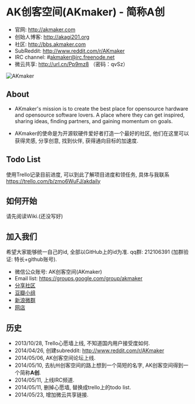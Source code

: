 AK创客空间(AKmaker) - 简称**A创**
=================

* 官网: <http://akmaker.com>
* 创始人博客: <http://akagi201.org>
* 社区: <http://bbs.akmaker.com>
* SubReddit: <http://www.reddit.com/r/AKmaker>
* IRC channel: #akmaker@irc.freenode.net
* 微云共享: <http://url.cn/Pp9mz8> （密码：qvSz）

![AKmaker](http://akagi201.qiniudn.com/akmaker_qr.jpg)

About
-----
* AKmaker's mission is to create the best place for opensource hardware and opensource software lovers. A place where they can get inspired, sharing ideas, finding partners, and gaining momentum on goals.

* AKmaker的使命是为开源软硬件爱好者打造一个最好的社区, 他们在这里可以获得灵感, 分享创意, 找到伙伴, 获得通向目标的加速度.

Todo List
---------
使用Trello记录目前进度, 可以到此了解项目进度和领任务, 具体与我联系 <https://trello.com/b/zmo6WuFJ/akdaily>

如何开始
-------
请先阅读Wiki.(还没写好)


加入我们
-------
希望大家能够统一自己的id, 全部以GitHub上的id为准.
qq群: 212106391 (加群验证: 特长+github账号).

* 微信公众账号: AK创客空间(AKmaker)
* Email list: <https://groups.google.com/group/akmaker>
* [分享社区](http://www.reddit.com/r/AKmaker)
* [豆瓣小组](http://www.douban.com/group/500680/)
* [新浪微群](http://q.weibo.com/1929743)
* [网店](http://shop.akagi201.org)

历史
---
* 2013/10/28, Trello心愿墙上线, 不知道国内用户接受度如何.
* 2014/04/26, 创建subreddit: <http://www.reddit.com/r/AKmaker>
* 2014/05/06, AK创客空间论坛上线.
* 2014/05/10, 去杭州创客空间的路上想到一个简短的名字, AK创客空间得到一个简称**A创**.
* 2014/05/11, 上线IRC频道.
* 2014/05/11, 删掉心愿墙, 替换成trello上的todo list.
* 2014/05/23, 增加微云共享链接.
